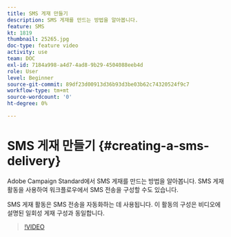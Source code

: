 ```yaml
---
title: SMS 게재 만들기
description: SMS 게재를 만드는 방법을 알아봅니다.
feature: SMS
kt: 1819
thumbnail: 25265.jpg
doc-type: feature video
activity: use
team: DOC
exl-id: 7184a998-a4d7-4ad8-9b29-4504088eeb4d
role: User
level: Beginner
source-git-commit: 89df23d00913d36b93d3be03b62c74320524f9c7
workflow-type: tm+mt
source-wordcount: '0'
ht-degree: 0%

---
```


# SMS 게재 만들기 {#creating-a-sms-delivery}

Adobe Campaign Standard에서 SMS 게재를 만드는 방법을 알아봅니다. SMS 게재 활동을 사용하여 워크플로우에서 SMS 전송을 구성할 수도 있습니다.

SMS 게재 활동은 SMS 전송을 자동화하는 데 사용됩니다. 이 활동의 구성은 비디오에 설명된 일회성 게재 구성과 동일합니다.

>[!VIDEO](https://video.tv.adobe.com/v/25265/?quality=12&learn=on)
